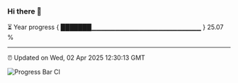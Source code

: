 ### Hi there 👋

⏳ Year progress { ███████▁▁▁▁▁▁▁▁▁▁▁▁▁▁▁▁▁▁▁▁▁▁▁ } 25.07 %

---

⏰ Updated on Wed, 02 Apr 2025 12:30:13 GMT

![Progress Bar CI](https://github.com/liununu/liununu/workflows/Progress%20Bar%20CI/badge.svg)
